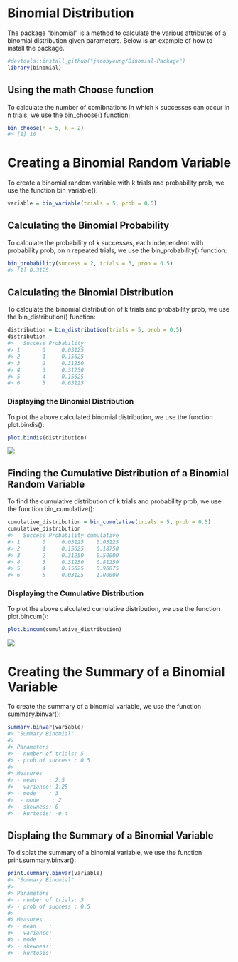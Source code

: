 
<!-- README.md is generated from README.Rmd. Please edit that file -->

# Binomial Distribution

The package “binomial” is a method to calculate the various attributes
of a binomial distribution given parameters. Below is an example of how
to install the package.

``` r
#devtools::install_github("jacobyeung/Binomial-Package")
library(binomial)
```

## Using the math Choose function

To calculate the number of comibnations in which k successes can occur
in n trials, we use the bin\_choose() function:

``` r
bin_choose(n = 5, k = 2)
#> [1] 10
```

# Creating a Binomial Random Variable

To create a binomial random variable with k trials and probability prob,
we use the function bin\_variable():

``` r
variable = bin_variable(trials = 5, prob = 0.5)
```

## Calculating the Binomial Probability

To calculate the probability of k successes, each independent with
probability prob, on n repeated trials, we use the bin\_probability()
function:

``` r
bin_probability(success = 2, trials = 5, prob = 0.5)
#> [1] 0.3125
```

## Calculating the Binomial Distribution

To calculate the binomial distribution of k trials and probability prob,
we use the bin\_distribution() function:

``` r
distribution = bin_distribution(trials = 5, prob = 0.5)
distribution
#>   Success Probability
#> 1       0     0.03125
#> 2       1     0.15625
#> 3       2     0.31250
#> 4       3     0.31250
#> 5       4     0.15625
#> 6       5     0.03125
```

### Displaying the Binomial Distribution

To plot the above calculated binomial distribution, we use the function
plot.bindis():

``` r
plot.bindis(distribution)
```

![](README-unnamed-chunk-7-1.png)<!-- -->

## Finding the Cumulative Distribution of a Binomial Random Variable

To find the cumulative distribution of k trials and probability prob, we
use the function bin\_cumulative():

``` r
cumulative_distribution = bin_cumulative(trials = 5, prob = 0.5)
cumulative_distribution
#>   Success Probability cumulative
#> 1       0     0.03125    0.03125
#> 2       1     0.15625    0.18750
#> 3       2     0.31250    0.50000
#> 4       3     0.31250    0.81250
#> 5       4     0.15625    0.96875
#> 6       5     0.03125    1.00000
```

### Displaying the Cumulative Distribution

To plot the above calculated cumulative distribution, we use the
function plot.bincum():

``` r
plot.bincum(cumulative_distribution)
```

![](README-unnamed-chunk-9-1.png)<!-- -->

# Creating the Summary of a Binomial Variable

To create the summary of a binomial variable, we use the function
summary.binvar():

``` r
summary.binvar(variable)
#> "Summary Binomial"
#> 
#> Parameters
#> - number of trials: 5 
#> - prob of success : 0.5 
#> 
#> Measures
#> - mean    : 2.5 
#> - variance: 1.25 
#> - mode    : 3 
#>  - mode    : 2 
#> - skewness: 0 
#> - kurtosis: -0.4
```

## Displaing the Summary of a Binomial Variable

To displat the summary of a binomial variable, we use the function
print.summary.binvar():

``` r
print.summary.binvar(variable)
#> "Summary Binomial"
#> 
#> Parameters
#> - number of trials: 5 
#> - prob of success : 0.5 
#> 
#> Measures
#> - mean    :  
#> - variance:  
#> - mode    :  
#> - skewness:  
#> - kurtosis:
```
